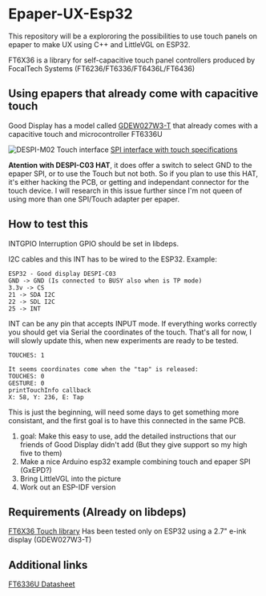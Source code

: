 Epaper-UX-Esp32
===============
This repository will be a explororing the possibilities to use touch panels on epaper to make UX using C++ and LittleVGL on ESP32.


FT6X36 is a library for self-capacitive touch panel controllers produced by FocalTech Systems (FT6236/FT6336/FT6436L/FT6436)

## Using epapers that already come with capacitive touch

Good Display has a model called [GDEW027W3-T](https://zh-tw.buyepaper.com/e-ink-touchscreen-27inch-spi-interface-china-e-ink-manufacturer-p0057.html) that already comes with a capacitive touch and microcontroller FT6336U

![DESPI-M02 Touch interface](https://user-images.githubusercontent.com/2692928/94328947-1f73c400-ffb7-11ea-8964-971785d02b74.jpeg)
[SPI interface with touch specifications](http://www.e-paper-display.com/DESPI-V3.0%20Specification288f.pdf?method=picker&flag=all&id=16d1f900-f95a-4fe3-afc4-f0e67dc5301b&fileId=850&v=1.zip)

**Atention with DESPI-C03 HAT**, it does offer a switch to select GND to the epaper SPI, or to use the Touch but not both. So if you plan to use this HAT, it's either hacking the PCB, or getting and independant connector for the touch device. I will research in this issue further since I'm not queen of using more than one SPI/Touch adapter per epaper.

## How to test this

INTGPIO Interruption GPIO should be set in libdeps.

I2C cables and this INT has to be wired to the ESP32. Example:

```
ESP32 - Good display DESPI-C03
GND -> GND (Is connected to BUSY also when is TP mode)
3.3v -> CS
21 -> SDA I2C
22 -> SDL I2C
25 -> INT
```
INT can be any pin that accepts INPUT mode.
If everything works correctly you should get via Serial the coordinates of the touch. That's all for now, I will slowly update this, when new experiments are ready to be tested.

```
TOUCHES: 1

It seems coordinates come when the "tap" is released:
TOUCHES: 0
GESTURE: 0
printTouchInfo callback
X: 58, Y: 236, E: Tap

```
This is just the beginning, will need some days to get something more consistant, and the first goal is to have this connected in the same PCB.

1. goal: Make this easy to use, add the detailed instructions that our friends of Good Display didn't add (But they give support so my high five to them)
2. Make a nice Arduino esp32 example combining touch and epaper SPI (GxEPD?)
3. Bring LittleVGL into the picture
4. Work out an ESP-IDF version

## Requirements (Already on libdeps)


[FT6X36 Touch library](https://github.com/strange-v/FT6X36) Has been tested only on ESP32 using a 2.7" e-ink display (GDEW027W3-T)

## Additional links

[FT6336U Datasheet](http://www.e-paper-display.com/download_detail/downloadsId%3d1081.html)
